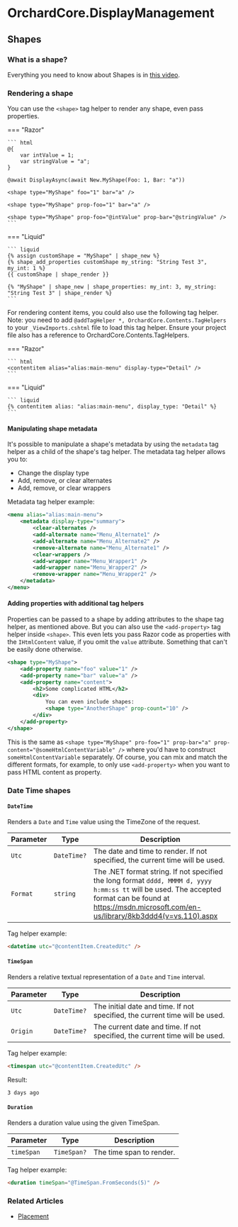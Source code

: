 # OrchardCore.DisplayManagement

## Shapes

### What is a shape?

Everything you need to know about Shapes is in [this video](https://youtu.be/gKLjtCIs4GU).

### Rendering a shape

You can use the `<shape>` tag helper to render any shape, even pass properties.

=== "Razor"

    ``` html
    @{
        var intValue = 1;
        var stringValue = "a";
    }

    @await DisplayAsync(await New.MyShape(Foo: 1, Bar: "a"))

    <shape type="MyShape" foo="1" bar="a" />

    <shape type="MyShape" prop-foo="1" bar="a" />

    <shape type="MyShape" prop-foo="@intValue" prop-bar="@stringValue" />
    ```

=== "Liquid"

    ``` liquid
    {% assign customShape = "MyShape" | shape_new %}
    {% shape_add_properties customShape my_string: "String Test 3", my_int: 1 %}
    {{ customShape | shape_render }}

    {% "MyShape" | shape_new | shape_properties: my_int: 3, my_string: "String Test 3" | shape_render %}
    ```

For rendering content items, you could also use the following tag helper.
Note: you need to add `@addTagHelper *, OrchardCore.Contents.TagHelpers` to your `_ViewImports.cshtml` file to load this tag helper. Ensure your project file also has a reference to OrchardCore.Contents.TagHelpers.

=== "Razor"

    ``` html
    <contentitem alias="alias:main-menu" display-type="Detail" />
    ```

=== "Liquid"

    ``` liquid
    {% contentitem alias: "alias:main-menu", display_type: "Detail" %}
    ```

#### Manipulating shape metadata

It's possible to manipulate a shape's metadata by using the `metadata` tag helper as a child of the shape's tag helper. The metadata tag helper allows you to:

- Change the display type
- Add, remove, or clear alternates
- Add, remove, or clear wrappers

Metadata tag helper example:

```xml
<menu alias="alias:main-menu">
    <metadata display-type="summary">
        <clear-alternates />
        <add-alternate name="Menu_Alternate1" />
        <add-alternate name="Menu_Alternate2" />
        <remove-alternate name="Menu_Alternate1" />
        <clear-wrappers />
        <add-wrapper name="Menu_Wrapper1" />
        <add-wrapper name="Menu_Wrapper2" />
        <remove-wrapper name="Menu_Wrapper2" />
    </metadata>
</menu>
```

#### Adding properties with additional tag helpers

Properties can be passed to a shape by adding attributes to the shape tag helper, as mentioned above. But you can also use the `<add-property>` tag helper inside `<shape>`. This even lets you pass Razor code as properties with the `IHtmlContent` value, if you omit the `value` attribute. Something that can't be easily done otherwise.

```xml
<shape type="MyShape">
    <add-property name="foo" value="1" />
    <add-property name="bar" value="a" />
    <add-property name="content">
        <h2>Some complicated HTML</h2>
        <div>
            You can even include shapes:
            <shape type="AnotherShape" prop-count="10" />
        </div>
    </add-property>
</shape>
```

This is the same as `<shape type="MyShape" pro-foo="1" prop-bar="a" prop-content="@someHtmlContentVariable" />` where you'd have to construct `someHtmlContentVariable` separately. Of course, you can mix and match the different formats, for example, to only use `<add-property>` when you want to pass HTML content as property.

### Date Time shapes

#### `DateTime`

Renders a `Date` and `Time` value using the TimeZone of the request.

| Parameter | Type | Description |
| --------- | ---- |------------ |
| `Utc` | `DateTime?` | The date and time to render. If not specified, the current time will be used. |
| `Format` | `string` | The .NET format string. If not specified the long format `dddd, MMMM d, yyyy h:mm:ss tt` will be used. The accepted format can be found at <https://msdn.microsoft.com/en-us/library/8kb3ddd4(v=vs.110).aspx> |

Tag helper example:

```html
<datetime utc="@contentItem.CreatedUtc" />
```

#### `TimeSpan`

Renders a relative textual representation of a `Date` and `Time` interval.

| Parameter | Type | Description |
| --------- | ---- |------------ |
| `Utc` | `DateTime?` | The initial date and time. If not specified, the current time will be used. |
| `Origin` | `DateTime?` | The current date and time. If not specified, the current time will be used. |

Tag helper example:

```html
<timespan utc="@contentItem.CreatedUtc" />
```

Result:

```text
3 days ago
```

#### `Duration`

Renders a duration value using the given TimeSpan.

| Parameter | Type | Description |
| --------- | ---- |------------ |
| `timeSpan` | `TimeSpan?` | The time span to render. |

Tag helper example:

```html
<duration timeSpan="@TimeSpan.FromSeconds(5)" />
```

### Related Articles
- [Placement](../Placement/README.md)
